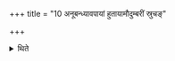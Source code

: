 +++
title = "10 अनूबन्ध्यावपायां हुतायामौदुम्बरीं स्रुचङ्"

+++

<details><summary>थिते</summary>

अनूबन्ध्यावपायां हुतायामौदुम्बरीं स्रुचं घृतस्य पूरयित्वेमं स्तनमूर्जस्वन्तं धयापामित्यग्नेर्विमोकं जुहोति १०
</details>
